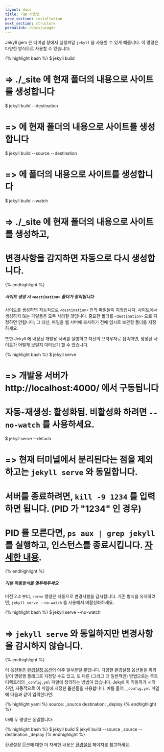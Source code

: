 ```yaml
---
layout: docs
title: 기본 사용법
prev_section: installation
next_section: structure
permalink: /docs/usage/
---
```


Jekyll gem 은 터미널 창에서 실행파일 `jekyll` 을 사용할 수 있게 해줍니다. 이
명령은 다양한 방식으로 사용할 수 있습니다:

{% highlight bash %}
$ jekyll build
# => ./_site 에 현재 폴더의 내용으로 사이트를 생성합니다

$ jekyll build --destination <destination>
# => <destination> 에 현재 폴더의 내용으로 사이트를 생성합니다

$ jekyll build --source <source> --destination <destination>
# => <destination> 에 <source> 폴더의 내용으로 사이트를 생성합니다

$ jekyll build --watch
# => ./_site 에 현재 폴더의 내용으로 사이트를 생성하고,
#    변경사항을 감지하면 자동으로 다시 생성합니다.
{% endhighlight %}

<div class="note warning">
  <h5>사이트 생성 시 <code>&lt;destination&gt;</code> 폴더가 정리됩니다</h5>
  <p>
    사이트를 생성하면 자동적으로 <code>&lt;destination&gt;</code> 안의 파일들이
    지워집니다.
    사이트에서 생성하지 않는 파일들은 모두 사라질 것입니다.
    중요한 폴더를 <code>&lt;destination&gt;</code> 으로 지정하면 안됩니다;
    그 대신, 파일을 웹 서버에 복사하기 전에 임시로 보관할 폴더를 지정하세요.
  </p>
</div>

또한 Jekyll 에 내장된 개발용 서버를 실행하고 자신의 브라우저로 접속하면, 생성된
사이트가 어떻게 보일지 미리보기 할 수 있습니다.

{% highlight bash %}
$ jekyll serve
# => 개발용 서버가 http://localhost:4000/ 에서 구동됩니다
# 자동-재생성: 활성화됨. 비활성화 하려면 `--no-watch` 를 사용하세요.

$ jekyll serve --detach
# => 현재 터미널에서 분리된다는 점을 제외하고는 `jekyll serve` 와 동일합니다.
#    서버를 종료하려면, `kill -9 1234` 를 입력하면 됩니다. (PID 가 "1234" 인 경우)
#    PID 를 모른다면, `ps aux | grep jekyll` 를 실행하고, 인스턴스를 종료시킵니다. [자세한 내용](http://unixhelp.ed.ac.uk/shell/jobz5.html).
{% endhighlight %}

<div class="note info">
  <h5>기본 작동방식을 염두해두세요</h5>
  <p>
    버전 2.4 부터, <code>serve</code> 명령은 자동으로 변경사항을 감시합니다. 기존 방식을 유지하려면, <code>jekyll serve --no-watch</code> 를 사용해서 비활성화하세요.
  </p>
</div>

{% highlight bash %}
$ jekyll serve --no-watch
# => `jekyll serve` 와 동일하지만 변경사항을 감시하지 않습니다.
{% endhighlight %}

이 옵션들은 [환경설정 옵션](../configuration/)의 아주 일부분일 뿐입니다.
다양한 환경설정 옵션들을 위와 같이 명령행 플래그로 지정할 수도 있고,
또 다른 (그리고 더 일반적인) 방법으로는 루트 디렉토리의 `_config.yml` 파일에
정의하는 방법이 있습니다. Jekyll 이 작동하기 시작하면, 자동적으로 이 파일에
지정한 옵션들을 사용합니다.
예를 들어, `_config.yml` 파일에 다음과 같이 입력한다면:

{% highlight yaml %}
source:      _source
destination: _deploy
{% endhighlight %}

아래 두 명령은 동일합니다:

{% highlight bash %}
$ jekyll build
$ jekyll build --source _source --destination _deploy
{% endhighlight %}

환경설정 옵션에 대한 더 자세한 내용은 [환경설정](../configuration/) 페이지를
참고하세요.
